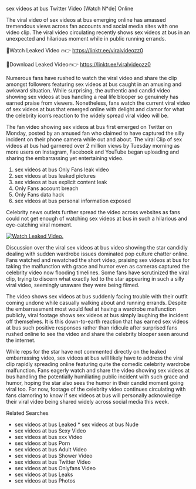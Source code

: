 ﻿sex videos at bus Twitter Video [Watch N*de] Online

The viral video of ﻿sex videos at bus emerging online has amassed tremendous views across fan accounts and social media sites with one video clip. The viral video circulating recently shows ﻿sex videos at bus in an unexpected and hilarious moment while in public running errands. 

🔴Watch Leaked Video 🔥👉  https://linktr.ee/viralvideozz0 

🔴Download Leaked Video🔥👉  https://linktr.ee/viralvideozz0 

Numerous fans have rushed to watch the viral video and share the clip amongst followers featuring ﻿sex videos at bus caught in an amusing and awkward situation. While surprising, the authentic and candid video showing ﻿sex videos at bus handling a real life blooper so genuinely has earned praise from viewers. Nonetheless, fans watch the current viral video of ﻿sex videos at bus that emerged online with delight and clamor for what the celebrity icon’s reaction to the widely spread viral video will be.

The fan video showing ﻿sex videos at bus first emerged on Twitter on Monday, posted by an amused fan who claimed to have captured the silly incident on their phone camera while out and about. The viral Clip of ﻿sex videos at bus had garnered over 2 million views by Tuesday morning as more users on Instagram, Facebook and YouTube began uploading and sharing the embarrassing yet entertaining video. 

1. ﻿sex videos at bus Only Fans leak video
2. ﻿sex videos at bus leaked pictures
3. ﻿sex videos at bus explicit content leak
4. Only Fans account breach
5. Only Fans data hack
6. ﻿sex videos at bus personal information exposed

Celebrity news outlets further spread the video across websites as fans could not get enough of watching ﻿sex videos at bus in such a hilarious and eye-catching viral moment. 

[![Watch Leaked Video.](https://miro.medium.com/v2/resize:fit:828/format:webp/1*cilzJN44JGOrTw9NJCrNHA.gif "Watch Leaked Video")](https://linktr.ee/viralvideozz0)

Discussion over the viral ﻿sex videos at bus video showing the star candidly dealing with sudden wardrobe issues dominated pop culture chatter online. Fans watched and rewatched the short video, praising ﻿sex videos at bus for taking the malfunction with grace and humor even as cameras captured the celebrity video now flooding timelines. Some fans have scrutinized the viral clip, trying to discern what exactly led to the star appearing in such a silly viral video, seemingly unaware they were being filmed.

The video shows ﻿sex videos at bus suddenly facing trouble with their outfit coming undone while casually walking about and running errands. Despite the embarrassment most would feel at having a wardrobe malfunction publicly, viral footage shows ﻿sex videos at bus simply laughing the incident off themselves. It is this down-to-earth reaction that has earned ﻿sex videos at bus such positive responses rather than ridicule after surprised fans rushed online to see the video and share the celebrity blooper seen around the internet.  

While reps for the star have not commented directly on the leaked embarrassing video, ﻿sex videos at bus will likely have to address the viral clip rapidly spreading online featuring quite the comedic celebrity wardrobe malfunction. Fans eagerly watch and share the video showing ﻿sex videos at bus handling the potentially humiliating public incident with such grace and humor, hoping the star also sees the humor in their candid moment going viral too. For now, footage of the celebrity video continues circulating with fans clamoring to know if ﻿sex videos at bus will personally acknowledge their viral video being shared widely across social media this week.

Related Searches
* ﻿sex videos at bus Leaked
﻿* sex videos at bus Nude
* ﻿sex videos at bus Sexy Video
* ﻿sex videos at bus xxx Video
* ﻿sex videos at bus Porn
* ﻿sex videos at bus Adult Video
* ﻿sex videos at bus Shower Video
* ﻿sex videos at bus Twitter Video
* ﻿sex videos at bus Onlyfans Video
* ﻿sex videos at bus Leaks
* ﻿sex videos at bus Photos
